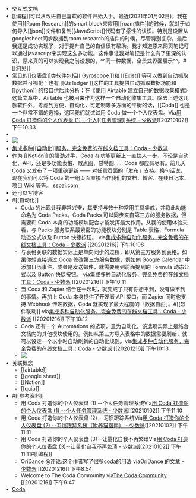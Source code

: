 - 交互式文档
- [[编程]]可以从改进自己喜欢的软件开始入手。最近(2021年01月02日)，我在使用[[Roam Research]]的smart block来应用[[roam插件]]的时候，就对于如何导入[[json]]文件和复制[[JavaScript]]代码有了感性的认识。特别是设置从googlesheet同步数据到roam research的插件的时候，尽管特别复杂，最后我还是成功实现了，对于提升自己的自信很有帮助。我才知道原来网页笔记可以通过javascript来实现这么多功能。这件事让我对笔记是什么有了更深的认识，原来真的可以实现我之前设想的，^^同一种数据，全景式界面展示^^。#[[洞见]]
- 常见的[[仪表盘]]类软件包括[[ Gyroscope ]]和 [[Exist]] 等可以做到自动抓取数据并可视化；也有 [[Qs ledger ]]这样的工具提供自动抓取数据功能和[[python]] 的接口供后续分析；在《使用 Airtable 建立自己的数据收集模式》这篇文章中，Airtable 也被用来作为这样一个自动化收集工具。除去上述这几款软件外，考虑到方便，自动化，可定制等多方面的平衡的话，[[Coda]] 也是一个非常不错的选择，这回我们就试试用 Coda 做一个个人仪表盘。Via[用 Coda 打造你的个人仪表盘 (1) --个人[[任务管理]]系统 - 少数派](https://sspai.com/post/56394)[[20210102]] 下午10:33
- 
- ![](https://firebasestorage.googleapis.com/v0/b/firescript-577a2.appspot.com/o/imgs%2Fapp%2Fxinyiheng%2FABUS3To-xi.png?alt=media&token=8ff02404-874f-4a31-ae65-469ec50a9d37)
- [集成多种[[自动化]]服务，完全免费的在线文档工具：Coda - 少数派](https://www.diigo.com/outliner/diigo_items/904019/12128769/521456652?key=34d57b46e1)
- 作为 [[Notion]] 的强劲对手，Coda 在功能更新上一直快人一步，不论是自动化、API，还是多功能表格、散点图、甘特图…… Coda 都应有尽有。前几天 Coda 又发布了一项重磅更新 —— 对任意页面的「发布」支持。换句话说，现在我们可以将 Coda 的一组页面直接当作我们的文档、博客、在线日记本、项目 Wiki 等等。 [sspai.com](https://sspai.com/post/59145)
- 还可以写博客
- #[[自动化]]
    - Coda 的出现让我非常兴奋，其支持与数十种常用工具集成，并将此功能命名为 Coda Packs。Coda Packs 可以同步来自第三方的服务数据，但需要和 Coda 本身的功能模块配合才能发挥最大作用。从我的使用体验来看，与 Packs 服务联系最紧密的功能模块分别是 Table 表格、Formula 动态公式以及 Button 快捷按钮。
via[集成多种自动化服务，完全免费的在线文档工具：Coda - 少数派](https://sspai.com/post/56508)
[[20201216]] 下午10:08
    - 与表格关联的数据实际上是单向同步的过程，即从第三方服务到表格。如果你想直接通过 Coda 修改第三方服务数据，例如向 Google Calendar 中添加日历事件，或者是发送邮件，就需要用到前面提到的 Formula 动态公式以及 Button 快捷按钮。
via[集成多种自动化服务，完全免费的在线文档工具：Coda - 少数派](https://sspai.com/post/56508)
[[20201216]] 下午10:11
    - 当 Coda 和 Zapier 结合在一起时，就变成了只有你想不到，没有做不到的事情。再加上 Coda 本身提供了开发者 API 接口，而 Zapier 同时也支持 Webhook 传递数据，Coda 就实现了最大程度的「数据自由」。#[[软件联动]]
via[集成多种自动化服务，完全免费的在线文档工具：Coda - 少数派](https://sspai.com/post/56508)
[[20201216]] 下午10:12
    - Coda 还有一个 Automations 的选项，意为自动化。该选项实际上是结合文档内的其他模块使用的。例如从第三方导入表格中的数据需要刷新，就可以设定一个以小时自动刷新的自动化规则。via[集成多种自动化服务，完全免费的在线文档工具：Coda - 少数派](https://sspai.com/post/56508)
[[20201216]] 下午10:13
    - ![](https://firebasestorage.googleapis.com/v0/b/firescript-577a2.appspot.com/o/imgs%2Fapp%2Fxinyiheng%2FTwvaiZYWls.png?alt=media&token=a63ee50d-766e-494e-9d32-aec894c116ae)
- 关联概念
    - [[airtable]]
    - [[google sheet]]
    - [[Notion]]
    - [[quip]]
- #[[参考资料]]
    - 用 Coda 打造你的个人仪表盘 (1) --个人任务管理系统Via[用 Coda 打造你的个人仪表盘 (1) --个人任务管理系统 - 少数派](https://sspai.com/post/56394)[[20210102]] 下午11:10
    - 用 Coda 打造你的个人仪表盘 (2) --习惯跟踪系统Via[用 Coda 打造你的个人仪表盘 (2) --习惯跟踪系统（附养猫指南） - 少数派](https://sspai.com/post/56516)[[20210102]] 下午11:11
    - 用 Coda 打造你的个人仪表盘 (3)--让量化自我不再繁琐Via[用 Coda 打造你的个人仪表盘 (3)--让量化自我不再繁琐 - 少数派](https://sspai.com/post/56565)[[20210102]] 下午11:11#[[编程]]
    - OriDance @评论:这个作者写了很多coda的用法
via[OriDance 的文章 - 少数派](https://sspai.com/u/origamidance/posts)
[[20201216]] 下午8:54
    - Welcome to The Coda Community
via[The Coda Community](https://community.coda.io/)
[[20201216]] 下午9:47
- [Coda ](brain://api.thebrain.com/g7PXu0IyM0ucARb24SvxiA/7BvR0g-CCEG6EDEqgji8qw/Coda)
